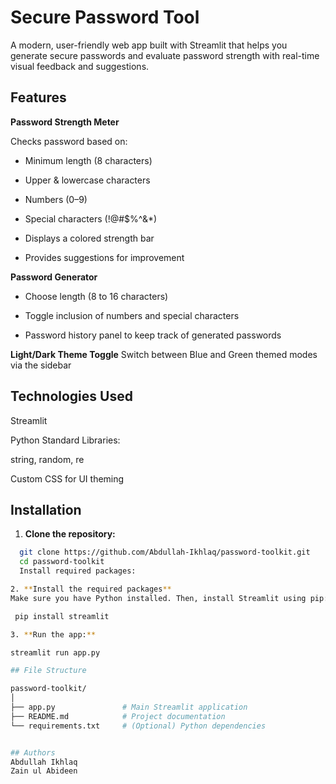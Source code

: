 # Secure Password Tool
A modern, user-friendly web app built with Streamlit that helps you generate secure passwords and evaluate password strength with real-time visual feedback and suggestions.

## Features

**Password Strength Meter**

Checks password based on:

- Minimum length (8 characters)

- Upper & lowercase characters

- Numbers (0–9)

- Special characters (!@#$%^&*)

- Displays a colored strength bar

- Provides suggestions for improvement

**Password Generator**

- Choose length (8 to 16 characters)

- Toggle inclusion of numbers and special characters

- Password history panel to keep track of generated passwords

**Light/Dark Theme Toggle**
Switch between Blue and Green themed modes via the sidebar

## Technologies Used
Streamlit

Python Standard Libraries:

string, random, re

Custom CSS for UI theming

## Installation

1. **Clone the repository:**

  ```bash
    git clone https://github.com/Abdullah-Ikhlaq/password-toolkit.git
    cd password-toolkit
    Install required packages:

2. **Install the required packages**
Make sure you have Python installed. Then, install Streamlit using pip:

   pip install streamlit

3. **Run the app:**

 streamlit run app.py

## File Structure

 password-toolkit/
 │
 ├── app.py               # Main Streamlit application
 ├── README.md            # Project documentation
 └── requirements.txt     # (Optional) Python dependencies


## Authors
Abdullah Ikhlaq
Zain ul Abideen
